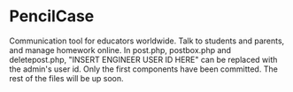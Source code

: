 # PencilCase
Communication tool for educators worldwide. Talk to students and parents, and manage homework online.
In post.php, postbox.php and deletepost.php, "INSERT ENGINEER USER ID HERE" can be replaced with the admin's user id.
Only the first components have been committed. The rest of the files will be up soon.